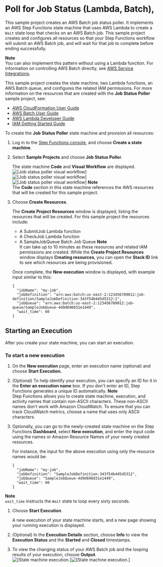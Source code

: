 # Poll for Job Status \(Lambda, Batch\),<a name="sample-project-job-poller"></a>

This sample project creates an AWS Batch job status poller\. It implements an AWS Step Functions state machine that uses AWS Lambda to create a `Wait` state loop that checks on an AWS Batch job\. This sample project creates and configures all resources so that your Step Functions workflow will submit an AWS Batch job, and will wait for that job to complete before ending successfully\. 

**Note**  
You can also implement this pattern without using a Lambda function\. For information on controlling AWS Batch directly, see [AWS Service Integrations](concepts-connectors.md)\. 

This sample project creates the state machine, two Lambda functions, an AWS Batch queue, and configures the related IAM permissions\. For more information on the resources that are created with the **Job Status Poller** sample project, see:
+ [AWS CloudFormation User Guide](https://docs.aws.amazon.com/AWSCloudFormation/latest/UserGuide/)
+ [AWS Batch User Guide](https://docs.aws.amazon.com/batch/latest/userguide/)
+ [AWS Lambda Developer Guide](https://docs.aws.amazon.com/lambda/latest/dg/)
+ [IAM Getting Started Guide](https://docs.aws.amazon.com/IAM/latest/GettingStartedGuide/)

To create the **Job Status Poller** state machine and provision all resources:

1. Log in to the [Step Functions console](https://console.aws.amazon.com/states/home?region=us-east-1#/), and choose **Create a state machine**\.

1. Select **Sample Projects** and choose **Job Status Poller**\.

   The state machine **Code** and **Visual Workflow** are displayed\.  
![\[Job status poller visual workflow\]](http://docs.aws.amazon.com/step-functions/latest/dg/images/tutorial-create-state-machine-job-status-poller-preview.png)![\[Job status poller visual workflow\]](http://docs.aws.amazon.com/step-functions/latest/dg/)![\[Job status poller visual workflow\]](http://docs.aws.amazon.com/step-functions/latest/dg/)
**Note**  
The **Code** section in this state machine references the AWS resources that will be created for this sample project\.

1. Choose **Create Resources**\.

   The **Create Project Resources** window is displayed, listing the resources that will be created\. For this sample project the resources include:
   + A SubmitJob Lambda function
   + A CheckJob Lambda function
   + A SampleJobQueue Batch Job Queue
**Note**  
It can take up to 10 minutes as these resources and related IAM permissions are created\. While the **Create Project Resources** window displays **Creating resources**, you can open the **Stack ID** link to see which resources are being provisioned\.

   Once complete, the **New execution** window is displayed, with example input similar to this:

   ```
   {
     "jobName": "my-job",
     "jobDefinition": "arn:aws:batch:us-east-2:123456789012:job-definition/SampleJobDefinition-343f54b445d5312:1",
     "jobQueue": "arn:aws:batch:us-east-2:123456789012:job-queue/SampleJobQueue-4d9d696031e1449",
     "wait_time": 60
   }
   ```

## Starting an Execution<a name="job-status-poller-start-execution"></a>

After you create your state machine, you can start an execution\.

### To start a new execution<a name="create-job-status-poller-state-machine-start-execution"></a>

1. On the **New execution** page, enter an execution name \(optional\) and choose **Start Execution\.**

1. \(Optional\) To help identify your execution, you can specify an ID for it in the **Enter an execution name** box\. If you don't enter an ID, Step Functions generates a unique ID automatically\.
**Note**  
Step Functions allows you to create state machine, execution, and activity names that contain non\-ASCII characters\. These non\-ASCII names don't work with Amazon CloudWatch\. To ensure that you can track CloudWatch metrics, choose a name that uses only ASCII characters\.

1. Optionally, you can go to the newly\-created state machine on the Step Functions **Dashboard**, select **New execution**, and enter the input code using the names or Amazon Resource Names of your newly created resources\.

   For instance, the input for the above execution using only the resource names would be:

   ```
   {
     "jobName": "my-job",
     "jobDefinition": "SampleJobDefinition-343f54b445d5312",
     "jobQueue": "SampleJobQueue-4d9d696031e1449",
     "wait_time": 60
   }
   ```
**Note**  
`wait_time` instructs the `Wait` state to loop every sixty seconds\.

1. Choose **Start Execution**\.

   A new execution of your state machine starts, and a new page showing your running execution is displayed\.

1. \(Optional\) In the **Execution Details** section, choose **Info** to view the **Execution Status** and the **Started** and **Closed** timestamps\.

1. To view the changing status of your AWS Batch job and the looping results of your execution, choose **Output**\.  
![\[State machine execution.\]](http://docs.aws.amazon.com/step-functions/latest/dg/images/tutorial-console-job-status-poller-state-machine-execution-output.png)![\[State machine execution.\]](http://docs.aws.amazon.com/step-functions/latest/dg/)